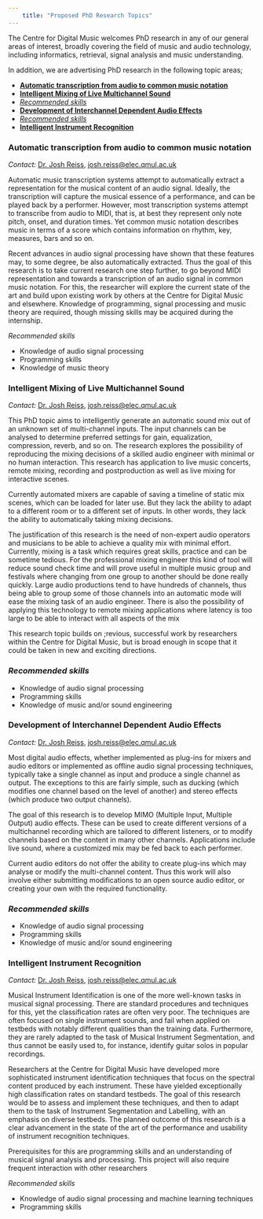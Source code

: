 ```yaml
---
    title: "Proposed PhD Research Topics"
---
```


The Centre for Digital Music welcomes PhD research in any of our general areas of interest, broadly covering the field of music and audio technology, including informatics, retrieval, signal analysis and music understanding.

In addition, we are advertising PhD research in the following topic areas;

- [****Automatic transcription from audio to common music notation****](#automatic-transcription-from-audio-to-common-music-notation)
- [****Intelligent Mixing of Live Multichannel Sound****](#intelligent-mixing-of-live-multichannel-sound)
- [_Recommended skills_](#recommended-skills)
- [****Development of Interchannel Dependent Audio Effects****](#development-of-interchannel-dependent-audio-effects)
- [_Recommended skills_](#recommended-skills-1)
- [****Intelligent Instrument Recognition****](#intelligent-instrument-recognition)

### ****Automatic transcription from audio to common music notation****

_Contact:_ [Dr. Josh Reiss](http://www.eecs.qmul.ac.uk/~josh/index.htm), [josh.reiss@elec.qmul.ac.uk](mailto:josh.reiss@elec.qmul.ac.uk)

Automatic music transcription systems attempt to automatically extract a representation for the musical content of an audio signal. Ideally, the transcription will capture the musical essence of a performance, and can be played back by a performer. However, most transcription systems attempt to transcribe from audio to MIDI, that is, at best they represent only note pitch, onset, and duration times. Yet common music notation describes music in terms of a score which contains information on rhythm, key, measures, bars and so on.

Recent advances in audio signal processing have shown that these features may, to some degree, be also automatically extracted. Thus the goal of this research is to take current research one step further, to go beyond MIDI representation and towards a transcription of an audio signal in common music notation. For this, the researcher will explore the current state of the art and build upon existing work by others at the Centre for Digital Music and elsewhere. Knowledge of programming, signal processing and music theory are required, though missing skills may be acquired during the internship.

_Recommended skills_

*   Knowledge of audio signal processing
*   Programming skills
*   Knowledge of music theory

### ****Intelligent Mixing of Live Multichannel Sound****

_Contact:_ [Dr. Josh Reiss](http://www.eecs.qmul.ac.uk/~josh/index.htm), [josh.reiss@elec.qmul.ac.uk](mailto:josh.reiss@elec.qmul.ac.uk)

This PhD topic aims to intelligently generate an automatic sound mix out of an unknown set of multi-channel inputs. The input channels can be analysed to determine preferred settings for gain, equalization, compression, reverb, and so on. The research explores the possibility of reproducing the mixing decisions of a skilled audio engineer with minimal or no human interaction. This research has application to live music concerts, remote mixing, recording and postproduction as well as live mixing for interactive scenes.

Currently automated mixers are capable of saving a timeline of static mix scenes, which can be loaded for later use. But they lack the ability to adapt to a different room or to a different set of inputs. In other words, they lack the ability to automatically taking mixing decisions.

The justification of this research is the need of non-expert audio operators and musicians to be able to achieve a quality mix with minimal effort. Currently, mixing is a task which requires great skills, practice and can be sometime tedious. For the professional mixing engineer this kind of tool will reduce sound check time and will prove useful in multiple music group and festivals where changing from one group to another should be done really quickly. Large audio productions tend to have hundreds of channels, thus being able to group some of those channels into an automatic mode will ease the mixing task of an audio engineer. There is also the possibility of applying this technology to remote mixing applications where latency is too large to be able to interact with all aspects of the mix

This research topic builds on ;revious, successful work by researchers within the Centre for Digital Music, but is broad enough in scope that it could be taken in new and exciting directions.

### _Recommended skills_

*   Knowledge of audio signal processing
*   Programming skills
*   Knowledge of music and/or sound engineering

### ****Development of Interchannel Dependent Audio Effects****

_Contact:_ [Dr. Josh Reiss](http://www.eecs.qmul.ac.uk/~josh/index.htm), [josh.reiss@elec.qmul.ac.uk](mailto:josh.reiss@elec.qmul.ac.uk)

Most digital audio effects, whether implemented as plug-ins for mixers and audio editors or implemented as offline audio signal processing techniques, typically take a single channel as input and produce a single channel as output. The exceptions to this are fairly simple, such as ducking (which modifies one channel based on the level of another) and stereo effects (which produce two output channels).

The goal of this research is to develop MIMO (Multiple Input, Multiple Output) audio effects. These can be used to create different versions of a multichannel recording which are tailored to different listeners, or to modify channels based on the content in many other channels. Applications include live sound, where a customized mix may be fed back to each performer.

Current audio editors do not offer the ability to create plug-ins which may analyse or modify the multi-channel content. Thus this work will also involve either submitting modifications to an open source audio editor, or creating your own with the required functionality.

### _Recommended skills_

*   Knowledge of audio signal processing
*   Programming skills
*   Knowledge of music and/or sound engineering

### ****Intelligent Instrument Recognition****

_Contact:_ [Dr. Josh Reiss](http://www.eecs.qmul.ac.uk/~josh/index.htm), [josh.reiss@elec.qmul.ac.uk](mailto:josh.reiss@elec.qmul.ac.uk)

Musical Instrument Identification is one of the more well-known tasks in musical signal processing. There are standard procedures and techniques for this, yet the classification rates are often very poor. The techniques are often focused on single instrument sounds, and fail when applied on testbeds with notably different qualities than the training data. Furthermore, they are rarely adapted to the task of Musical Instrument Segmentation, and thus cannot be easily used to, for instance, identify guitar solos in popular recordings.

Researchers at the Centre for Digital Music have developed more sophisticated instrument identification techniques that focus on the spectral content produced by each instrument. These have yielded exceptionally high classification rates on standard testbeds. The goal of this research would be to assess and implement these techniques, and then to adapt them to the task of Instrument Segmentation and Labelling, with an emphasis on diverse testbeds. The planned outcome of this research is a clear advancement in the state of the art of the performance and usability of instrument recognition techniques.

Prerequisites for this are programming skills and an understanding of musical signal analysis and processing. This project will also require frequent interaction with other researchers

_Recommended skills_

*   Knowledge of audio signal processing and machine learning techniques
*   Programming skills